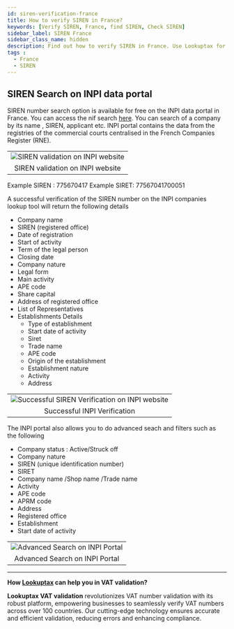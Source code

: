 ```yaml
---
id: siren-verification-france
title: How to verify SIREN in France?
keywords: [Verify SIREN, France, find SIREN, Check SIREN]
sidebar_label: SIREN France
sidebar_class_name: hidden
description: Find out how to verify SIREN in France. Use Lookuptax for hassle-free validation of SIREN in France.
tags : 
  - France
  - SIREN
---
```


## SIREN Search on INPI data portal


SIREN number search option is available for free on the INPI data portal in France. You can access the nif search [here](https://data.inpi.fr/). You can search of a company by its name , SIREN, applicant etc. INPI portal contains the data from the registries of the commercial courts centralised in the French Companies Register (RNE).


<table align="center" border="0px" border-color="#dedede"><tr><td>
  <img src="/docs/img/verify/siren-france.PNG" alt="SIREN validation on INPI website" title="SIREN validation on INPI website"/>
  </td></tr>
  <tr><td align="center">SIREN validation on INPI website</td></tr>
</table>


Example SIREN : 775670417
Example SIRET: 77567041700051

A successful verification of the SIREN number on the INPI companies lookup tool will return the following details

* Company name
* SIREN (registered office)
* Date of registration
* Start of activity
* Term of the legal person
* Closing date
* Company nature
* Legal form
* Main activity
* APE code
* Share capital
* Address of registered office
* List of Representatives
* Establishments Details
  * Type of establishment
  * Start date of activity
  * Siret
  * Trade name
  * APE code
  * Origin of the establishment
  * Establishment nature
  * Activity
  * Address


<table align="center" border="0px" border-color="#dedede"><tr><td>
  <img src="/docs/img/verify/siren-details-france.PNG" alt="Successful SIREN Verification on INPI website" title="Successful SIREN Verification on INPI website"/>
  </td></tr>
  <tr><td align="center">Successful INPI Verification</td></tr>
</table>


The INPI portal also allows you to do advanced seach and filters such as the following
* Company status : Active/Struck off
* Company nature
* SIREN (unique identification number)
* SIRET
* Company name /Shop name /Trade name
* Activity
* APE code
* APRM code
* Address
* Registered office
* Establishment
* Start date of activity

<table align="center" border="0px" border-color="#dedede"><tr><td>
  <img src="/docs/img/verify/advaned-search-inpi.PNG" alt="Advanced Search on INPI Portal" title="Advanced Search on INPI Portal"/>
  </td></tr>
  <tr><td align="center">Advanced Search on INPI Portal</td></tr>
</table>

----
**How [Lookuptax](https://lookuptax.com/) can help you in VAT validation?**

**Lookuptax VAT validation** revolutionizes VAT number validation with its robust platform, empowering businesses to seamlessly verify VAT numbers across over 100 countries. Our cutting-edge technology ensures accurate and efficient validation, reducing errors and enhancing compliance.

